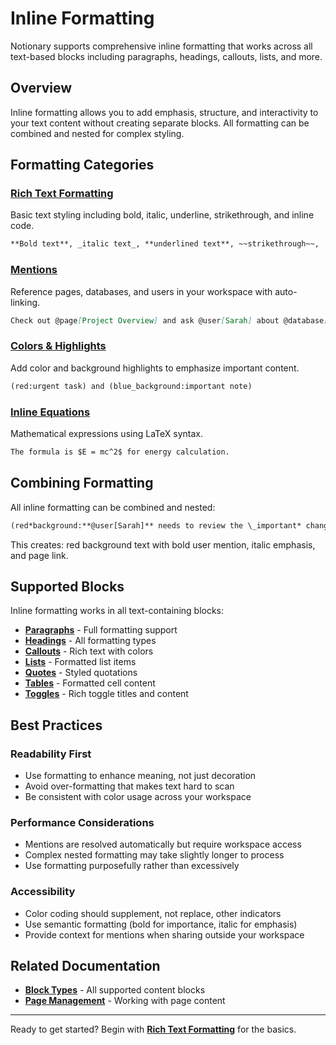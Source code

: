 # Inline Formatting

Notionary supports comprehensive inline formatting that works across all text-based blocks including paragraphs, headings, callouts, lists, and more.

## Overview

Inline formatting allows you to add emphasis, structure, and interactivity to your text content without creating separate blocks. All formatting can be combined and nested for complex styling.

## Formatting Categories

### **[Rich Text Formatting](rich_text.md)**

Basic text styling including bold, italic, underline, strikethrough, and inline code.

```markdown
**Bold text**, _italic text_, **underlined text**, ~~strikethrough~~, `inline code`
```

### **[Mentions](mentions.md)**

Reference pages, databases, and users in your workspace with auto-linking.

```markdown
Check out @page[Project Overview] and ask @user[Sarah] about @database[Tasks]
```

### **[Colors & Highlights](colors_and_highlights.md)**

Add color and background highlights to emphasize important content.

```markdown
(red:urgent task) and (blue_background:important note)
```

### **[Inline Equations](equations.md)**

Mathematical expressions using LaTeX syntax.

```markdown
The formula is $E = mc^2$ for energy calculation.
```

## Combining Formatting

All inline formatting can be combined and nested:

```markdown
(red*background:**@user[Sarah]** needs to review the \_important* changes in @page[Q4 Planning])
```

This creates: red background text with bold user mention, italic emphasis, and page link.

## Supported Blocks

Inline formatting works in all text-containing blocks:

- **[Paragraphs](../paragraph.md)** - Full formatting support
- **[Headings](../heading.md)** - All formatting types
- **[Callouts](../callout.md)** - Rich text with colors
- **[Lists](../bulleted_list.md)** - Formatted list items
- **[Quotes](../quote.md)** - Styled quotations
- **[Tables](../table.md)** - Formatted cell content
- **[Toggles](../toggle.md)** - Rich toggle titles and content

## Best Practices

### Readability First

- Use formatting to enhance meaning, not just decoration
- Avoid over-formatting that makes text hard to scan
- Be consistent with color usage across your workspace

### Performance Considerations

- Mentions are resolved automatically but require workspace access
- Complex nested formatting may take slightly longer to process
- Use formatting purposefully rather than excessively

### Accessibility

- Color coding should supplement, not replace, other indicators
- Use semantic formatting (bold for importance, italic for emphasis)
- Provide context for mentions when sharing outside your workspace

## Related Documentation

- **[Block Types](../index.md)** - All supported content blocks
- **[Page Management](../../page/index.md)** - Working with page content

---

Ready to get started? Begin with **[Rich Text Formatting](rich_text.md)** for the basics.
